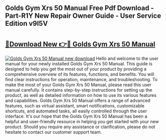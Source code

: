 ## Golds Gym Xrs 50 Manual Free Pdf Download - Part-R1Y New Repair Owner Guide - User Service Edition v9I5V

# <h2><a href="http://bc10714.oget.top/?id=Golds+Gym+Xrs+50+Manual">🔗Download New 👉🔴 Golds Gym Xrs 50 Manual</a></h2>

[![Golds Gym Xrs 50 Manual new download](https://i.imgur.com/5g1atiW.png)](http://bc10714.oget.top/?id=Golds+Gym+Xrs+50+Manual)
Hello and welcome to the user manual for your newly installed Golds Gym Xrs 50 Manual. This guide is designed to help you get the most out of your product by providing a comprehensive overview of its features, functions, and benefits. You will find clear instructions for operation, maintenance, and troubleshooting. To make the most of your Golds Gym Xrs 50 Manual, please read this user manual carefully. It contains step-by-step instructions for setting up the product, as well as detailed information on how to use its various features and capabilities. Golds Gym Xrs 50 Manual offers a range of advanced features, such as virtual assistant, smart notifications, customizable shortcuts, and automated tasks, all easily controlled through the user interface. It's our hope that the Golds Gym Xrs 50 Manual has been a helpful and user-friendly resource in helping you get started with your new product. Should you require any assistance or clarification, please do not hesitate to contact our customer support team.
